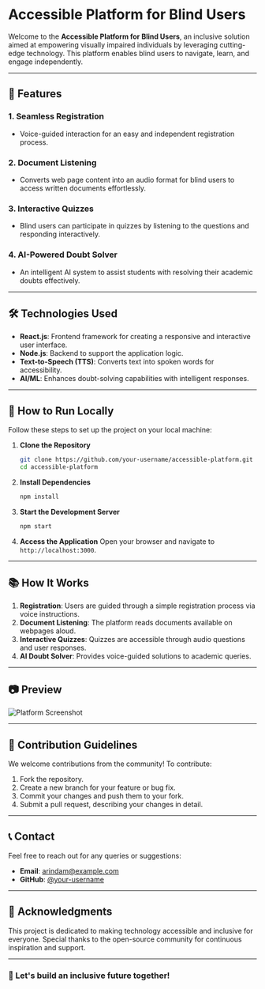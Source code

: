 # Accessible Platform for Blind Users

Welcome to the **Accessible Platform for Blind Users**, an inclusive solution aimed at empowering visually impaired individuals by leveraging cutting-edge technology. This platform enables blind users to navigate, learn, and engage independently.

---

## 🌟 Features

### 1. Seamless Registration
- Voice-guided interaction for an easy and independent registration process.

### 2. Document Listening
- Converts web page content into an audio format for blind users to access written documents effortlessly.

### 3. Interactive Quizzes
- Blind users can participate in quizzes by listening to the questions and responding interactively.

### 4. AI-Powered Doubt Solver
- An intelligent AI system to assist students with resolving their academic doubts effectively.

---

## 🛠️ Technologies Used

- **React.js**: Frontend framework for creating a responsive and interactive user interface.
- **Node.js**: Backend to support the application logic.
- **Text-to-Speech (TTS)**: Converts text into spoken words for accessibility.
- **AI/ML**: Enhances doubt-solving capabilities with intelligent responses.

---

## 🚀 How to Run Locally

Follow these steps to set up the project on your local machine:

1. **Clone the Repository**
   ```bash
   git clone https://github.com/your-username/accessible-platform.git
   cd accessible-platform
   ```

2. **Install Dependencies**
   ```bash
   npm install
   ```

3. **Start the Development Server**
   ```bash
   npm start
   ```

4. **Access the Application**
   Open your browser and navigate to `http://localhost:3000`.

---

## 📚 How It Works

1. **Registration**: Users are guided through a simple registration process via voice instructions.
2. **Document Listening**: The platform reads documents available on webpages aloud.
3. **Interactive Quizzes**: Quizzes are accessible through audio questions and user responses.
4. **AI Doubt Solver**: Provides voice-guided solutions to academic queries.

---

## 📷 Preview

![Platform Screenshot](https://via.placeholder.com/800x400.png?text=Screenshot+Coming+Soon)

---

## 🤝 Contribution Guidelines

We welcome contributions from the community! To contribute:

1. Fork the repository.
2. Create a new branch for your feature or bug fix.
3. Commit your changes and push them to your fork.
4. Submit a pull request, describing your changes in detail.

---

## 📞 Contact

Feel free to reach out for any queries or suggestions:

- **Email**: arindam@example.com
- **GitHub**: [@your-username](https://github.com/your-username)

---

## 🎉 Acknowledgments

This project is dedicated to making technology accessible and inclusive for everyone. Special thanks to the open-source community for continuous inspiration and support.

---

### 🌟 Let's build an inclusive future together!
